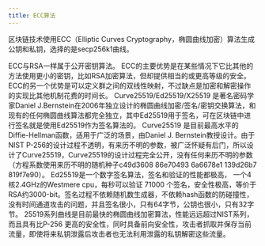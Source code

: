 ```yaml
---
title: ECC算法
---
```


区块链技术使用ECC（Elliptic Curves Cryptography，椭圆曲线加密）算法生成公钥和私钥，选择的是secp256k1曲线。


ECC与RSA一样属于公开密钥算法。 ECC的主要优势是在某些情况下它比其他的方法使用更小的密钥，比如RSA加密算法，但却提供相当的或更高等级的安全。 ECC的另一个优势是可以定义群之间的双线性映射，不过缺点是加密和解密操作的实现比其他机制花费的时间长。 Curve25519/Ed25519/X25519 是著名密码学家Daniel J.Bernstein在2006年独立设计的椭圆曲线加密/签名/密钥交换算法，和现有的任何椭圆曲线算法都完全独立，其中Ed25519用于签名，可在区块链中进行签名就是使用Ed25519作为签名算法的。 Curve25519 是目前最高水平的Diffie-Hellman函数，适用于广泛的场景，由Daniel J. Bernstein教授设计。由于NIST P-256的设计过程不透明，有来历不明的参数，被广泛怀疑有后门，所以设计了Curve25519，Curve25519的设计过程完全公开，没有任何来历不明的参数（方程系数使用来历不明的随机种子c49d3608 86e70493 6a6678e1 139d26b7 819f7e90）。 Ed25519是一个数字签名算法，签名和验证的性能都极高， 一个4核2.4GHz的Westmere cpu，每秒可以验证 71000 个签名，安全性极高，等价于RSA约3000-bit。签名过程不依赖随机数生成器，不依赖hash函数的防碰撞性，没有时间通道攻击的问题，并且签名很小，只有64字节，公钥也很小，只有32字节。 25519系列曲线是目前最快的椭圆曲线加密算法，性能远远超过NIST系列，而且具有比P-256 更高的安全性，同时具备前向安全性，攻击者抓取并保存当前流量，即使将来私钥泄露后攻击者也无法利用泄露的私钥解密这些流量。
